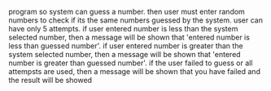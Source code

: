 program so system can guess a number.
then user must enter random numbers to check if its the same numbers guessed by the system.
user can have only 5 attempts.
if user entered number is less than the system selected number, then a message will be shown that 'entered number is less than guessed number'.
if user entered number is greater than the system selected number, then a message will be shown that 'entered number is greater than guessed number'.
if the user failed to guess or all attempsts are used, then a message will be shown that you have failed and the result will be showed
